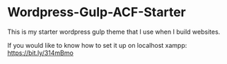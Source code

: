 # Wordpress-Gulp-ACF-Starter
This is my starter wordpress gulp theme that I use when I build websites.



If you would like to know how to set it up on localhost xampp:
https://bit.ly/314mBmo
